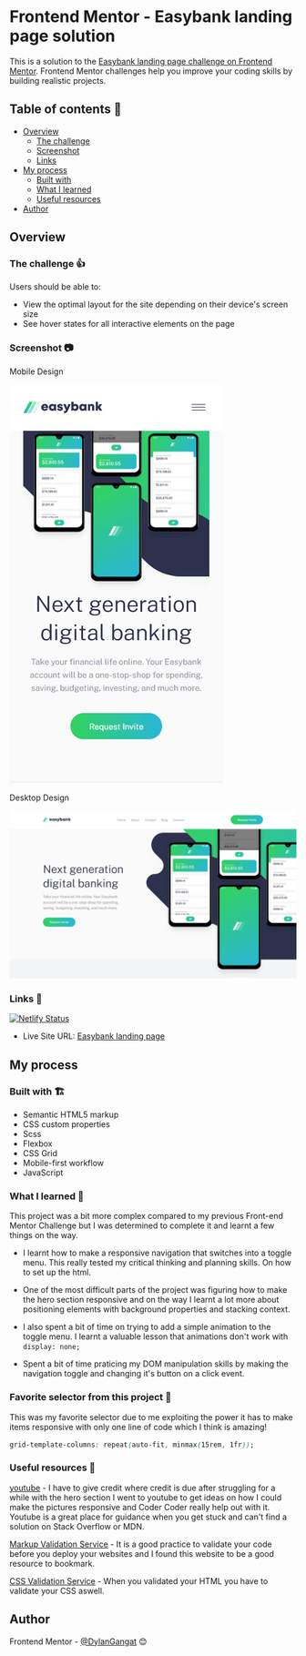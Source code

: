 # Frontend Mentor - Easybank landing page solution

This is a solution to the [Easybank landing page challenge on Frontend Mentor](https://www.frontendmentor.io/challenges/easybank-landing-page-WaUhkoDN). Frontend Mentor challenges help you improve your coding skills by building realistic projects.

## Table of contents 📑

- [Overview](#overview)
  - [The challenge](#the-challenge)
  - [Screenshot](#screenshot)
  - [Links](#links)
- [My process](#my-process)
  - [Built with](#built-with)
  - [What I learned](#what-i-learned)
  - [Useful resources](#useful-resources)
- [Author](#author)

## Overview

### The challenge 👍

Users should be able to:

- View the optimal layout for the site depending on their device's screen size
- See hover states for all interactive elements on the page

### Screenshot 📷

Mobile Design

![Mobile Design](./images/easybank-mobile.png)

Desktop Design

![Desktop Design](./images/easybank-desktop.png)

### Links 🔗

[![Netlify Status](https://api.netlify.com/api/v1/badges/054c2c7f-b8c3-4f01-89a5-f32e7e46bc5a/deploy-status)](https://app.netlify.com/sites/dylangangat-easybank-webisite/deploys)

- Live Site URL: [Easybank landing page](https://dylangangat-easybank-landing-page.netlify.app/)

## My process

### Built with 🏗️

- Semantic HTML5 markup
- CSS custom properties
- Scss
- Flexbox
- CSS Grid
- Mobile-first workflow
- JavaScript

### What I learned 🧠

This project was a bit more complex compared to my previous Front-end Mentor Challenge but I was determined to complete it and learnt a few things on the way.

- I learnt how to make a responsive navigation that switches into a toggle menu. This really tested my critical thinking and planning skills. On how to set up the html.

- One of the most difficult parts of the project was figuring how to make the hero section responsive and on the way I learnt a lot more about positioning elements with background properties and stacking context.

- I also spent a bit of time on trying to add a simple animation to the toggle menu. I learnt a valuable lesson that animations don't work with `display: none;`

- Spent a bit of time praticing my DOM manipulation skills by making the navigation toggle and changing it's button on a click event.

### Favorite selector from this project 🥇

This was my favorite selector due to me exploiting the power it has to make items responsive with only one line of code which I think is amazing!

```css
grid-template-columns: repeat(auto-fit, minmax(15rem, 1fr));
```

### Useful resources 🔖

[youtube](https://www.youtube.com/results?search_query=coder+coder) - I have to give credit where credit is due after struggling for a while with the hero section I went to youtube to get ideas on how I could make the pictures responsive and Coder Coder really help out with it. Youtube is a great place for guidance when you get stuck and can't find a solution on Stack Overflow or MDN.

[Markup Validation Service](https://validator.w3.org/) - It is a good practice to validate your code before you deploy your websites and I found this website to be a good resource to bookmark.

[CSS Validation Service](https://jigsaw.w3.org/css-validator/) - When you validated your HTML you have to validate your CSS aswell.

## Author

Frontend Mentor - [@DylanGangat](https://www.frontendmentor.io/profile/DylanGangat) 😊
